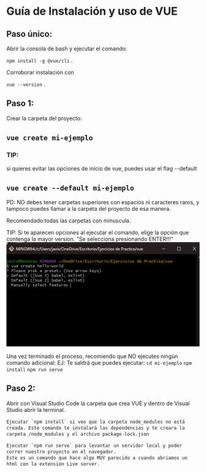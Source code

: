 # Guía de Instalación y uso de VUE

## Paso único:

Abrir la consola de bash y ejecutar el comando:

`npm install -g @vue/cli` .

Corroborar instalación con

`vue --version` .

## Paso 1:

Crear la carpeta del proyecto:

`vue create mi-ejemplo`
---

### TIP:
si quieres evitar las opciones de inicio de vue, puedes usar el flag --default

`vue create --default mi-ejemplo`
---

PD: NO debes tener carpetas superiores con espacios ni caracteres raros, y tampoco puedes llamar a la carpeta del proyecto de esa manera.

Recomendado:todas las carpetas con minuscula.

TIP: Si te aparecen opciones al ejecutar el comando, elige la opción que contenga la mayor version. "Se selecciona presionando ENTER!!!"
![alt text](C9A203F3-EF58-4AE9-99B0-19DEE001B223.png)

Una vez terminado el proceso, recomiendo que NO ejecutes ningún comando adicional: EJ:
Te saldrá que puedes ejecutar:
`cd mi-ejemplo`
`npm install`
`npm run serve`




## Paso 2:

Abrir con Visual Studio Code la carpeta que crea VUE y dentro de Visual Studio abrir la terminal.

```
Ejecutar `npm install` si veo que la carpeta node_modules no está creada. Este comando te instalará las dependencias y te creara la carpeta /node_modules y el archivo package-lock.json
```


```
Ejecutar `npm run serve` para levantar un servidor local y poder correr nuestro proyecto en el navegador.
Este es un comando que hace algo MUY parecido a cuando abriamos un html con la extensión Live server.
```